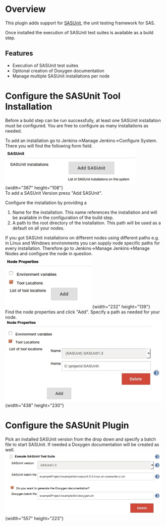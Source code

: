 # Overview

This plugin adds support for
[SASUnit](http://sourceforge.net/projects/sasunit/), the unit testing
framework for SAS.

Once installed the execution of SASUnit test suites is available as a
build step.

## Features

-   Execution of SASUnit test suites
-   Optional creation of Doxygen documentation
-   Manage multiple SASUnit installations per node

# Configure the SASUnit Tool Installation

Before a build step can be run successfully, at least one SASUnit
installation must be configured. You are free to configure as many
installations as needed.

To add an installation go to Jenkins-\>Manage Jenkins-\>Configure
System. There you will find the following form field.  
![](docs/images/ubuntu15.jpg){width="387"
height="108"}  
To add a SASUnit Version press "Add SASUnit".

Configure the installation by providing a

1.  Name for the installation. This name references the installation and
    will be available in the configuration of the build step.
2.  A path to the root directory of the installation. This path will be
    used as a default on all your nodes.

If you got SASUnit installations on different nodes using different
paths e.g. in Linux and Windows environments you can supply node
specific paths for every installation. Therefore go to Jenkins-\>Manage
Jenkins-\>Manage Nodes and configure the node in question.  
![](docs/images/ubuntu16.jpg){width="232"
height="139"}  
Find the node properties and click "Add". Specify a path as needed for
your node.  
![](docs/images/ubuntu17.jpg){width="438"
height="230"}

# Configure the SASUnit Plugin

Pick an installed SASUnit version from the drop down and specify a batch
file to start SASUnit. If needed a Doxygen documentation will be created
as well.  
![](docs/images/ubuntu20.jpg){width="557"
height="223"}
